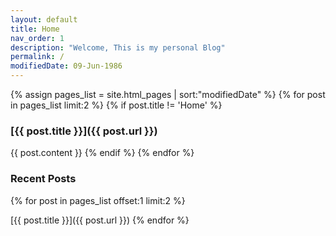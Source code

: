 ```yaml
---
layout: default
title: Home
nav_order: 1
description: "Welcome, This is my personal Blog"
permalink: /
modifiedDate: 09-Jun-1986
---
```


{% assign pages_list = site.html_pages | sort:"modifiedDate" %}
{% for post in pages_list limit:2 %}
{% if post.title != 'Home' %}

### [{{ post.title }}]({{ post.url }})

{{ post.content }}
{% endif %}
{% endfor %}

### Recent Posts

{% for post in pages_list offset:1 limit:2 %}

[{{ post.title }}]({{ post.url }})
{% endfor %}
